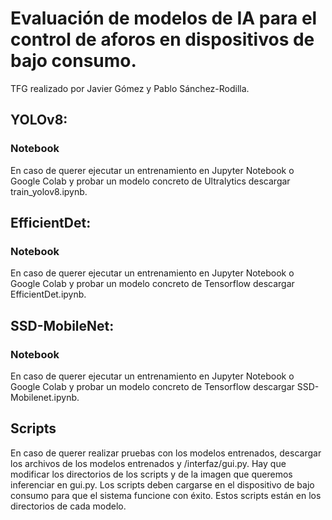 # Evaluación de modelos de IA para el control de aforos en dispositivos de bajo consumo.
TFG realizado por Javier Gómez y Pablo Sánchez-Rodilla.

## YOLOv8: 
### Notebook
En caso de querer ejecutar un entrenamiento en Jupyter Notebook o Google Colab y probar un modelo concreto de Ultralytics descargar train_yolov8.ipynb.

## EfficientDet: 
### Notebook
En caso de querer ejecutar un entrenamiento en Jupyter Notebook o Google Colab y probar un modelo concreto de Tensorflow descargar EfficientDet.ipynb.


## SSD-MobileNet: 
### Notebook
En caso de querer ejecutar un entrenamiento en Jupyter Notebook o Google Colab y probar un modelo concreto de Tensorflow descargar SSD-Mobilenet.ipynb.


## Scripts
En caso de querer realizar pruebas con los modelos entrenados, descargar los archivos de los modelos entrenados y /interfaz/gui.py. Hay que modificar los directorios de los scripts y de la imagen que queremos inferenciar en gui.py. Los scripts deben cargarse en el dispositivo de bajo consumo para que el sistema funcione con éxito. Estos scripts están en los directorios de cada modelo.